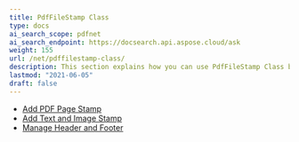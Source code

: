 ```yaml
---
title: PdfFileStamp Class
type: docs
ai_search_scope: pdfnet
ai_search_endpoint: https://docsearch.api.aspose.cloud/ask
weight: 155
url: /net/pdffilestamp-class/
description: This section explains how you can use PdfFileStamp Class by Aspose.PDF Facades in working with PDF.
lastmod: "2021-06-05"
draft: false
---
```


- [Add PDF Page Stamp](/pdf/net/add-pdf-page-stamp/)
- [Add Text and Image Stamp](/pdf/net/add-text-and-image-stamp/)
- [Manage Header and Footer](/pdf/net/manage-header-and-footer/)
